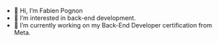 - 👋 Hi, I’m Fabien Pognon
- 👀 I’m interested in back-end development. 
- 🌱 I’m currently working on my Back-End Developer certification from Meta. 


<!---
phalaphel/phalaphel is a ✨ special ✨ repository because its `README.md` (this file) appears on your GitHub profile.
You can click the Preview link to take a look at your changes.
--->
